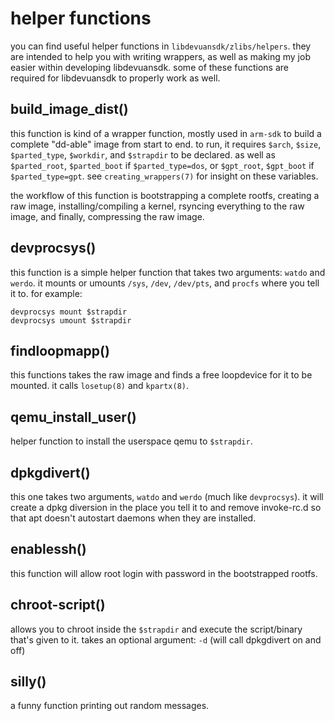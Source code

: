 helper functions
================

you can find useful helper functions in `libdevuansdk/zlibs/helpers`. they are
intended to help you with writing wrappers, as well as making my job easier
within developing libdevuansdk. some of these functions are required for
libdevuansdk to properly work as well.


## build_image_dist()  
this function is kind of a wrapper function, mostly used in `arm-sdk` to build a
complete "dd-able" image from start to end. to run, it requires `$arch`,
`$size`, `$parted_type`, `$workdir`, and `$strapdir` to be declared. as well as
`$parted_root`, `$parted_boot` if `$parted_type=dos`, or `$gpt_root`,
`$gpt_boot` if `$parted_type=gpt`. see `creating_wrappers(7)` for insight on
these variables.

the workflow of this function is bootstrapping a complete rootfs, creating a raw
image, installing/compiling a kernel, rsyncing everything to the raw image, and
finally, compressing the raw image.


## devprocsys()  
this function is a simple helper function that takes two arguments: `watdo` and
`werdo`. it mounts or umounts `/sys`, `/dev`, `/dev/pts`, and `procfs` where you
tell it to. for example:

```
devprocsys mount $strapdir
devprocsys umount $strapdir
```


## findloopmapp()  
this functions takes the raw image and finds a free loopdevice for it to be
mounted. it calls `losetup(8)` and `kpartx(8)`.


## qemu_install_user()  
helper function to install the userspace qemu to `$strapdir`.


## dpkgdivert()  
this one takes two arguments, `watdo` and `werdo` (much like `devprocsys`). it
will create a dpkg diversion in the place you tell it to and remove invoke-rc.d
so that apt doesn't autostart daemons when they are installed.


## enablessh()  
this function will allow root login with password in the bootstrapped rootfs.


## chroot-script()  
allows you to chroot inside the `$strapdir` and execute the
script/binary that's given to it.
takes an optional argument: `-d` (will call dpkgdivert on and off)


## silly()  
a funny function printing out random messages.
